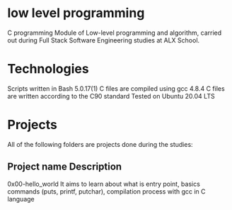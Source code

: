 # low level programming  
C programming 
Module of Low-level programming and algorithm, carried out during Full Stack Software Engineering studies at ALX School.

# Technologies
Scripts written in Bash 5.0.17(1)
C files are compiled using gcc 4.8.4
C files are written according to the C90 standard
Tested on Ubuntu 20.04 LTS
# Projects
All of the following folders are projects done during the studies:

## Project name  	Description
0x00-hello_world	It aims to learn about what is entry point, basics commands (puts, printf, putchar), compilation process with gcc in C language
